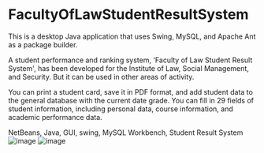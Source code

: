 # FacultyOfLawStudentResultSystem

This is a desktop Java application that uses Swing, MySQL, and Apache Ant as a package builder.

A student performance and ranking system, 'Faculty of Law Student Result System', has been developed for the Institute of Law, Social Management, and Security. But it can be used in other areas of activity.

You can print a student card, save it in PDF format, and add student data to the general database with the current date grade.
You can fill in 29 fields of student information, including personal data, course information, and academic performance data.

NetBeans, Java, GUI, swing, MySQL Workbench, Student Result System
![image](https://github.com/haisenberggoodman/FacultyOfLawStudentResultSystem/assets/26735938/01ae027b-bfec-4c8c-a700-e85402497234)
![image](https://github.com/haisenberggoodman/FacultyOfLawStudentResultSystem/assets/26735938/5413ab85-554a-450a-b646-3ee11e143a1f)
